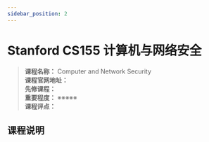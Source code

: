 ```yaml
---
sidebar_position: 2
---
```


# Stanford CS155 计算机与网络安全




>**课程名称：** Computer and Network Security     
**课程官网地址：**    
**先修课程：**       
**重要程度：** ※※※※※  
**课程评点：** 

## 课程说明
   



